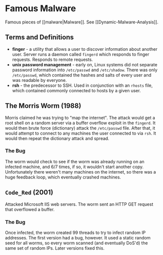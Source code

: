 # Famous Malware

Famous pieces of [[malware|Malware]]. See [[Dynamic-Malware-Analysis]].

## Terms and Definitions
* **finger** - a utility that allows a user to discover information about another user. Server runs a daemon called `fingerd` which responds to finger requests. Responds to remote requests.
* **unix password management** - early on, Linux systems did not separate password information into `/etc/passwd` and `/etc/shadow`. There was only `/etc/passwd`, which contained the hashes and salts of every user and was readable by everyone.
* **rsh** - the predecessor to SSH. Used in conjunction with an `rhosts` file, which contained commonly connected to hosts by a given user.

## The Morris Worm (1988)
Morris claimed he was trying to "map the internet". The attack would get a root shell on a random server via a buffer overflow exploit in the `fingerd`. It would then brute force (dictionary) attack the `/etc/passwd` file. After that, it would attempt to connect to any machines the user connected to via `rsh`. It would then repeat the dictionary attack and spread.

### The Bug
The worm would check to see if the worm was already running on an infected machine, and 6/7 times, if so, it wouldn't start another copy. Unfortunately there weren't many machines on the internet, so there was a huge feedback loop, which eventually crashed machines.

## `Code_Red` (2001)
Attacked Microsoft IIS web servers. The worm sent an HTTP GET request that overflowed a buffer.

### The Bug
Once infected, the worm created 99 threads to try to infect random IP addresses. The first version had a bug, however. It used a static random seed for all worms, so every worm scanned (and eventually DoS'd) the same set of random IPs. Later versions fixed this. 

